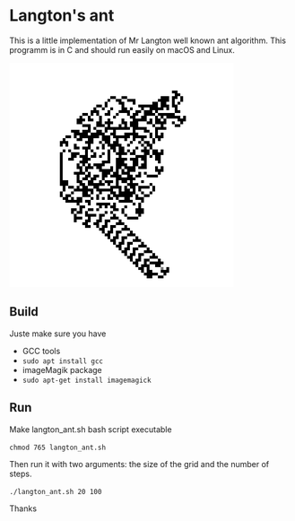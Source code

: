 # Langton's ant

This is a little implementation of Mr Langton well known ant algorithm. This programm is in C and should run easily on macOS and Linux.

<img src="https://github.com/AlexFabre/Langton-ant/blob/master/11000.png" />

## Build

Juste make sure you have

* GCC tools
* `sudo apt install gcc`
* imageMagik package 
* `sudo apt-get install imagemagick`

## Run

Make langton_ant.sh bash script executable

`chmod 765 langton_ant.sh`

Then run it with two arguments: the size of the grid and the number of steps.

`./langton_ant.sh 20 100`

Thanks
